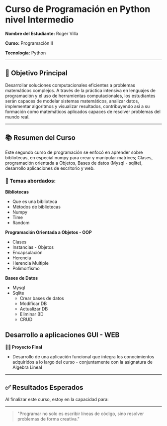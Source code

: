 # Curso de Programación en Python nivel Intermedio

**Nombre del Estudiante:** Roger Villa

**Curso:** Programación II

**Tecnología:** Python  

---

## 🎯 Objetivo Principal

Desarrollar soluciones computacionales eficientes a problemas matemáticos complejos. A través de la práctica intensiva en lenguajes de programación y el uso de herramientas computacionales, los estudiantes serán capaces de modelar sistemas matemáticos, analizar datos, implementar algoritmos y visualizar resultados, contribuyendo así a su formación como matemáticos aplicados capaces de resolver problemas del mundo real.

---

## 📚 Resumen del Curso

Este segundo curso de programación se enfocó en aprender sobre bibliotecas, en especial numpy para crear y manipular matrices; Clases, programación orientada a Objetos, Bases de datos (Mysql - sqlite), desarrollo aplicaciones de escritorio y web.



### 🧠 Temas abordados:

**Bibliotecas**
  - Que es una biblioteca
  - Métodos de bibliotecas
  - Numpy
  - Time
  - Random

**Programación Orientada a Objetos - OOP**
  - Clases
  - Instancias - Objetos
  - Encapsulación
  - Herencia
  - Herencia Multiple
  - Polimorfismo

**Bases de Datos**
  - Mysql 
  - Sqlite
    - Crear bases de datos
    - Modificar DB
    - Actualizar DB
    - Eliminar BD
    - CRUD

**Desarrollo a aplicaciones GUI - WEB**
  - 

**🧑‍💻 Proyecto Final**
  - Desarrollo de una aplicación funcional que integra los conocimientos adquiridos a lo largo del curso - conjuntamente con la asignatura de Algebra Lineal

---

## ✅ Resultados Esperados

Al finalizar este curso, estoy en la capacidad para:


---

> "Programar no solo es escribir líneas de código, sino resolver problemas de forma creativa."
